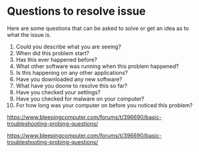 # Questions to resolve issue

Here are some questions that can be asked to solve or get an idea as to what the issue is.

1. Could you describe what you are seeing?
2. When did this problem start?
3. Has this ever happened before?
4. What other software was running when this problem happened?
5. Is this happening on any other applications?
6. Have you downloaded any new software?
7. What have you doone to resolve this so far?
8. Have you checked your settings?
9. Have you checked for malware on your computer?
10. For how long was your computer on before you noticed this problem?

https://www.bleepingcomputer.com/forums/t/396690/basic-troubleshooting-probing-questions/

https://www.bleepingcomputer.com/forums/t/396690/basic-troubleshooting-probing-questions/


